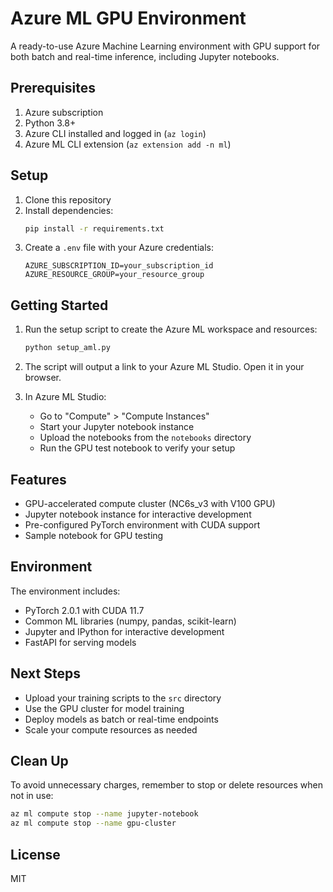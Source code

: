 # Azure ML GPU Environment

A ready-to-use Azure Machine Learning environment with GPU support for both batch and real-time inference, including Jupyter notebooks.

## Prerequisites

1. Azure subscription
2. Python 3.8+
3. Azure CLI installed and logged in (`az login`)
4. Azure ML CLI extension (`az extension add -n ml`)

## Setup

1. Clone this repository
2. Install dependencies:
   ```bash
   pip install -r requirements.txt
   ```
3. Create a `.env` file with your Azure credentials:
   ```
   AZURE_SUBSCRIPTION_ID=your_subscription_id
   AZURE_RESOURCE_GROUP=your_resource_group
   ```

## Getting Started

1. Run the setup script to create the Azure ML workspace and resources:
   ```bash
   python setup_aml.py
   ```

2. The script will output a link to your Azure ML Studio. Open it in your browser.

3. In Azure ML Studio:
   - Go to "Compute" > "Compute Instances"
   - Start your Jupyter notebook instance
   - Upload the notebooks from the `notebooks` directory
   - Run the GPU test notebook to verify your setup

## Features

- GPU-accelerated compute cluster (NC6s_v3 with V100 GPU)
- Jupyter notebook instance for interactive development
- Pre-configured PyTorch environment with CUDA support
- Sample notebook for GPU testing

## Environment

The environment includes:
- PyTorch 2.0.1 with CUDA 11.7
- Common ML libraries (numpy, pandas, scikit-learn)
- Jupyter and IPython for interactive development
- FastAPI for serving models

## Next Steps

- Upload your training scripts to the `src` directory
- Use the GPU cluster for model training
- Deploy models as batch or real-time endpoints
- Scale your compute resources as needed

## Clean Up

To avoid unnecessary charges, remember to stop or delete resources when not in use:
```bash
az ml compute stop --name jupyter-notebook
az ml compute stop --name gpu-cluster
```

## License

MIT
